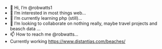 - 👋 Hi, I’m @robwatts1
- 👀 I’m interested in most things web...
- 🌱 I’m currently learning php (still)...
- 💞️ I’m looking to collaborate on nothing really, maybe travel projects and beasch data ...
- 📫 How to reach me @robwatts...
- Currently working https://www.distantias.com/beaches/

<!---
robwatts1/robwatts1 is a ✨ special ✨ repository because its `README.md` (this file) appears on your GitHub profile.
You can click the Preview link to take a look at your changes.
--->
